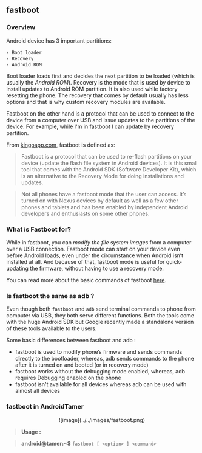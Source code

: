 ## fastboot

### Overview

Android device has 3 important partitions:

	- Boot loader
	- Recovery
	- Android ROM 

Boot loader loads first and decides the next partition to be loaded (which is usually the *Android ROM*). Recovery is the mode that is used by device to install updates to Android ROM partition. It is also used while factory resetting the phone. The recovery that comes by default usually has less options and that is why custom recovery modules are available.

Fastboot on the other hand is a protocol that can be used to connect to the device from a computer over USB and issue updates to the partitions of the device. For example, while I'm in fastboot I can update by recovery partition.

From [kingoapp.com](http://www.kingoapp.com/help/fastboot-mode.htm), fastboot is defined as:

> Fastboot is a protocol that can be used to re-flash partitions on your device (update the flash file system in Android devices). It is this small tool that comes with the Android SDK (Software Developer Kit), which is an alternative to the Recovery Mode for doing installations and updates.

> Not all phones have a fastboot mode that the user can access. It’s turned on with Nexus devices by default as well as a few other phones and tablets and has been enabled by independent Android developers and enthusiasts on some other phones.

### What is Fastboot for?

While in fastboot, you can *modify the file system images* from a computer over a USB connection. Fastboot mode can start on your device even before Android loads, even under the circumstance when Android isn’t installed at all. And because of that, fastboot mode is useful for quick-updating the firmware, without having to use a recovery mode.

You can read more about the basic commands of fastboot [here](../../Examples/fastboot.md).

### Is fastboot the same as adb ?

Even though both `fastboot` and `adb` send terminal commands to phone from computer via USB, they both serve different functions. Both the tools come with the huge Android SDK but Google recently made a standalone version of these tools available to the users. 

Some basic differences between fastboot and adb :

- fastboot is used to modify phone’s firmware and sends commands directly to the bootloader, whereas, adb sends commands to the phone after it is turned on and booted (or in recovery mode)
- fastboot works without the debugging mode enabled, whereas, adb requires Debugging enabled on the phone
- fastboot isn't available for all devices whereas adb can be used with almost all devices

### fastboot in AndroidTamer

<center>
![image](../../images/fastboot.png)
</center>

> **Usage :** 

> **android@tamer:~$** `fastboot [ <option> ] <command>`